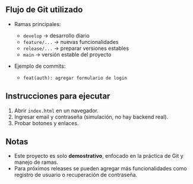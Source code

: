 
## Flujo de Git utilizado

- Ramas principales:
  - `develop` → desarrollo diario
  - `feature/...` → nuevas funcionalidades
  - `release/...` → preparar versiones estables
  - `main` → versión estable del proyecto

- Ejemplo de commits:
  - `feat(auth): agregar formulario de login`

## Instrucciones para ejecutar

1. Abrir `index.html` en un navegador.
2. Ingresar email y contraseña (simulación, no hay backend real).
3. Probar botones y enlaces.

## Notas

- Este proyecto es solo **demostrativo**, enfocado en la práctica de Git y manejo de ramas.
- Para próximos releases se pueden agregar más funcionalidades como registro de usuario o recuperación de contraseña.
